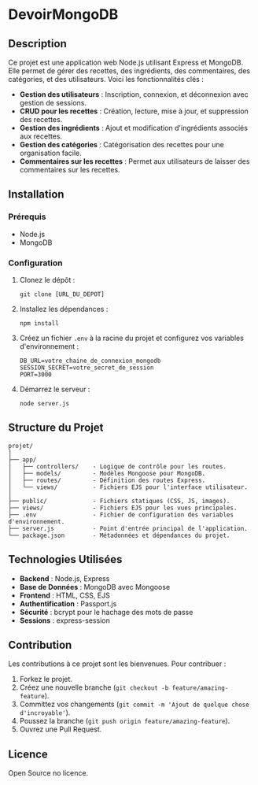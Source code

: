 # DevoirMongoDB

## Description
Ce projet est une application web Node.js utilisant Express et MongoDB. Elle permet de gérer des recettes, des ingrédients, des commentaires, des catégories, et des utilisateurs. Voici les fonctionnalités clés :

- **Gestion des utilisateurs** : Inscription, connexion, et déconnexion avec gestion de sessions.
- **CRUD pour les recettes** : Création, lecture, mise à jour, et suppression des recettes.
- **Gestion des ingrédients** : Ajout et modification d'ingrédients associés aux recettes.
- **Gestion des catégories** : Catégorisation des recettes pour une organisation facile.
- **Commentaires sur les recettes** : Permet aux utilisateurs de laisser des commentaires sur les recettes.

## Installation

### Prérequis
- Node.js
- MongoDB

### Configuration
1. Clonez le dépôt :
    ```
    git clone [URL_DU_DEPOT]
    ```
2. Installez les dépendances :
    ```
    npm install
    ```
3. Créez un fichier `.env` à la racine du projet et configurez vos variables d'environnement :
    ```
    DB_URL=votre_chaine_de_connexion_mongodb
    SESSION_SECRET=votre_secret_de_session
    PORT=3000
    ```
4. Démarrez le serveur :
    ```
    node server.js
    ```

## Structure du Projet

```
projet/
│
├── app/
│   ├── controllers/    - Logique de contrôle pour les routes.
│   ├── models/         - Modèles Mongoose pour MongoDB.
│   ├── routes/         - Définition des routes Express.
│   └── views/          - Fichiers EJS pour l'interface utilisateur.
│
├── public/             - Fichiers statiques (CSS, JS, images).
├── views/              - Fichiers EJS pour les vues principales.
├── .env                - Fichier de configuration des variables d'environnement.
├── server.js           - Point d'entrée principal de l'application.
└── package.json        - Métadonnées et dépendances du projet.
```

## Technologies Utilisées

- **Backend** : Node.js, Express
- **Base de Données** : MongoDB avec Mongoose
- **Frontend** : HTML, CSS, EJS
- **Authentification** : Passport.js
- **Sécurité** : bcrypt pour le hachage des mots de passe
- **Sessions** : express-session

## Contribution

Les contributions à ce projet sont les bienvenues. Pour contribuer :

1. Forkez le projet.
2. Créez une nouvelle branche (`git checkout -b feature/amazing-feature`).
3. Committez vos changements (`git commit -m 'Ajout de quelque chose d'incroyable'`).
4. Poussez la branche (`git push origin feature/amazing-feature`).
5. Ouvrez une Pull Request.

## Licence

Open Source no licence.